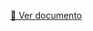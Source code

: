 [📄 Ver documento]([https://ejemplo.com/archivo.pdf](https://drive.google.com/file/d/1XEerwGZbPgH2vrooAdKAbaqHor5KGaQE/view?usp=sharing))
